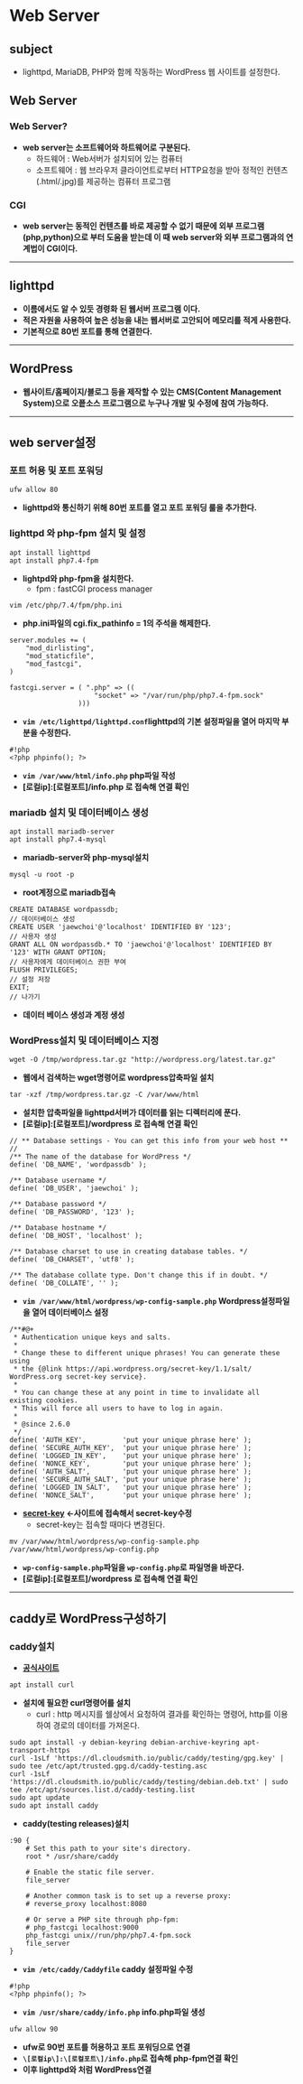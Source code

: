 # Web Server
## subject
+ lighttpd, MariaDB, PHP와 함께 작동하는 WordPress 웹 사이트를 설정한다.
## Web Server
### Web Server?
+ **web server는 소프트웨어와 하트웨어로 구분된다.**
    + 하드웨어 : Web서버가 설치되어 있는 컴퓨터
    + 소프트웨어 : 웹 브라우저 클라이언트로부터 HTTP요청을 받아 정적인 컨텐츠(.html/.jpg)를 제공하는 컴퓨터 프로그램

### CGI
+ **web server는 동적인 컨텐츠를 바로 제공할 수 없기 때문에 외부 프로그램(php,python)으로 부터 도움을 받는데 이 때 web server와 외부 프로그램과의 연계법이 CGI이다.**
****
## lighttpd
+ **이름에서도 알 수 있듯 경령화 된 웹서버 프로그램 이다.**
+ **적은 자원을 사용하여 높은 성능을 내는 웹서버로 고안되어 메모리를 적게 사용한다.**
+ **기본적으로 80번 포트를 통해 연결한다.**
****
## WordPress
+ **웹사이트/홈페이지/블로그 등을 제작할 수 있는 CMS(Content Management System)으로 오픝소스 프로그램으로 누구나 개발 및 수정에 참여 가능하다.**
****
## web server설정
### 포트 허용 및 포트 포워딩
```
ufw allow 80
```
+ **lighttpd와 통신하기 위해 80번 포트를 열고 포트 포워딩 룰을 추가한다.**

### lighttpd 와 php-fpm 설치 및 설정
```
apt install lighttpd
apt install php7.4-fpm
```
+ **lightpd와 php-fpm을 설치한다.**
    + fpm : fastCGI process manager
```
vim /etc/php/7.4/fpm/php.ini
```
+ **php.ini파일의 cgi.fix_pathinfo = 1의 주석을 해제한다.**
```
server.modules += (
	"mod_dirlisting",
	"mod_staticfile",
	"mod_fastcgi",
)

fastcgi.server = ( ".php" => (( 
					 "socket" => "/var/run/php/php7.4-fpm.sock" 
				 )))
```
+ **`vim /etc/lighttpd/lighttpd.conf`lighttpd의 기본 설정파일을 열어 마지막 부분을 수정한다.**
```
#!php
<?php phpinfo(); ?>
```
+ **`vim /var/www/html/info.php` php파일 작성**
+ **\[로컬ip\]:\[로컬포트\]/info.php 로 접속해 연결 확인**

### mariadb 설치 및 데이터베이스 생성
```
apt install mariadb-server
apt install php7.4-mysql
```
+ **mariadb-server와 php-mysql설치**
```
mysql -u root -p
```
+ **root계정으로 mariadb접속**
```
CREATE DATABASE wordpassdb;
// 데이터베이스 생성
CREATE USER 'jaewchoi'@'localhost' IDENTIFIED BY '123';
// 사용자 생성
GRANT ALL ON wordpassdb.* TO 'jaewchoi'@'localhost' IDENTIFIED BY '123' WITH GRANT OPTION;
// 사용자에게 데이터베이스 권한 부여
FLUSH PRIVILEGES;
// 설정 저장
EXIT;
// 나가기
```
+ **데이터 베이스 생성과 계정 생성**

### WordPress설치 및 데이터베이스 지정
```
wget -O /tmp/wordpress.tar.gz "http://wordpress.org/latest.tar.gz"
```
+ **웹에서 검색하는 wget명령어로 wordpress압축파일 설치**
```
tar -xzf /tmp/wordpress.tar.gz -C /var/www/html
```
+ **설치한 압축파일을 lighttpd서버가 데이터를 읽는 디렉터리에 푼다.**
+ **\[로컬ip\]:\[로컬포트\]/wordpress 로 접속해 연결 확인**
```
// ** Database settings - You can get this info from your web host ** //
/** The name of the database for WordPress */
define( 'DB_NAME', 'wordpassdb' );

/** Database username */
define( 'DB_USER', 'jaewchoi' );

/** Database password */
define( 'DB_PASSWORD', '123' );

/** Database hostname */
define( 'DB_HOST', 'localhost' );

/** Database charset to use in creating database tables. */
define( 'DB_CHARSET', 'utf8' );

/** The database collate type. Don't change this if in doubt. */
define( 'DB_COLLATE', '' );
```
+ **`vim /var/www/html/wordpress/wp-config-sample.php` Wordpress설정파일을 열어 데이터베이스 설정**
```
/**#@+
 * Authentication unique keys and salts.
 *
 * Change these to different unique phrases! You can generate these using
 * the {@link https://api.wordpress.org/secret-key/1.1/salt/ WordPress.org secret-key service}.
 *
 * You can change these at any point in time to invalidate all existing cookies.
 * This will force all users to have to log in again.
 *
 * @since 2.6.0
 */
define( 'AUTH_KEY',         'put your unique phrase here' );
define( 'SECURE_AUTH_KEY',  'put your unique phrase here' );
define( 'LOGGED_IN_KEY',    'put your unique phrase here' );
define( 'NONCE_KEY',        'put your unique phrase here' );
define( 'AUTH_SALT',        'put your unique phrase here' );
define( 'SECURE_AUTH_SALT', 'put your unique phrase here' );
define( 'LOGGED_IN_SALT',   'put your unique phrase here' );
define( 'NONCE_SALT',       'put your unique phrase here' );
```
+ **[secret-key](https://api.wordpress.org/secret-key/1.1/salt/) <-사이트에 접속해서 secret-key수정**
	+ secret-key는 접속할 때마다 변경된다.
```
mv /var/www/html/wordpress/wp-config-sample.php /var/www/html/wordpress/wp-config.php
```
+ **`wp-config-sample.php`파일을 `wp-config.php`로 파일명을 바꾼다.**
+ **\[로컬ip\]:\[로컬포트\]/wordpress 로 접속해 연결 확인**
****

## caddy로 WordPress구성하기

### caddy설치
+ **[공식사이트](https://caddyserver.com/docs/install#debian-ubuntu-raspbian)**
```
apt install curl
```
+ **설치에 필요한 curl명령어를 설치**
	+ curl : http 메시지를 쉘상에서 요청하여 결과를 확인하는 명령어, http를 이용하여 경로의 데이터를 가져온다.
```
sudo apt install -y debian-keyring debian-archive-keyring apt-transport-https
curl -1sLf 'https://dl.cloudsmith.io/public/caddy/testing/gpg.key' | sudo tee /etc/apt/trusted.gpg.d/caddy-testing.asc
curl -1sLf 'https://dl.cloudsmith.io/public/caddy/testing/debian.deb.txt' | sudo tee /etc/apt/sources.list.d/caddy-testing.list
sudo apt update
sudo apt install caddy
```
+ **caddy(testing releases)설치**
```
:90 {
	# Set this path to your site's directory.
	root * /usr/share/caddy

	# Enable the static file server.
	file_server

	# Another common task is to set up a reverse proxy:
	# reverse_proxy localhost:8080

	# Or serve a PHP site through php-fpm:
	# php_fastcgi localhost:9000
	php_fastcgi unix//run/php/php7.4-fpm.sock
	file_server
}
```
+ **`vim /etc/caddy/Caddyfile` caddy 설정파일 수정**
```
#!php
<?php phpinfo(); ?>
```
+ **`vim /usr/share/caddy/info.php` info.php파일 생성**
```
ufw allow 90
```
+ **ufw로 90번 포트를 허용하고 포트 포워딩으로 연결**
+ **`\[로컬ip\]:\[로컬포트\]/info.php`로 접속해 php-fpm연결 확인**
+ **이후 lighttpd와 처럼 WordPress연결**